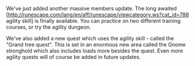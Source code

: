 We've just added another massive members update. The long awaited \[http://runescape.com/lang/en/aff/runescape/viewcategory.ws?cat_id=788 agility skill] is finally available. You can practice on two different training courses, or try the agility dungeon.

We've also added a new quest which uses the agility skill - called the "Grand tree quest". This is set in an enormous new area called the Gnome stronghold which also includes loads more besides the quest. Even more agility quests will of course be added in future updates.
